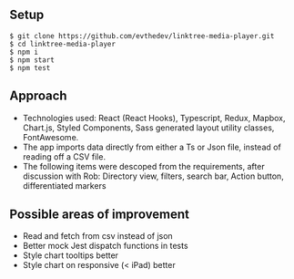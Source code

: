 ## Setup

```
$ git clone https://github.com/evthedev/linktree-media-player.git
$ cd linktree-media-player
$ npm i
$ npm start
$ npm test
```

## Approach
* Technologies used: React (React Hooks), Typescript, Redux, Mapbox, Chart.js, Styled Components, Sass generated layout utility classes, FontAwesome.
* The app imports data directly from either a Ts or Json file, instead of reading off a CSV file.
* The following items were descoped from the requirements, after discussion with Rob: Directory view, filters, search bar, Action button, differentiated markers


## Possible areas of improvement
* Read and fetch from csv instead of json
* Better mock Jest dispatch functions in tests
* Style chart tooltips better
* Style chart on responsive (< iPad) better

